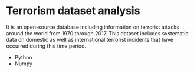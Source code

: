 # Terrorism dataset analysis
It is an open-source database including information on terrorist attacks around the world from 1970 through 2017. This dataset includes systematic data on domestic as well as international terrorist incidents that have occurred during this time period. 
- Python
- Numpy
